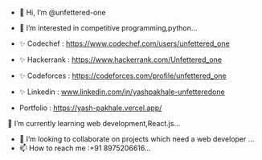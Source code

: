 - 👋 Hi, I’m @unfettered-one
- 👀 I’m interested in competitive programming,python...
- ✨ Codechef : https://www.codechef.com/users/unfettered_one
- ✨ Hackerrank : https://www.hackerrank.com/Unfettered_one
- ✨ Codeforces : https://codeforces.com/profile/unfettered_one
- ✨ Linkedin : www.linkedin.com/in/yashpakhale-unfetteredone

- Portfolio : https://yash-pakhale.vercel.app/
  
🌱 I’m currently learning web development,React.js...
- 💞️ I’m looking to collaborate on projects which need a web developer ...
- 📫 How to reach me :+91  8975206616...

<!---
unfettered-one/unfettered-one is a ✨ special ✨ repository because its `README.md` (this file) appears on your GitHub profile.
You can click the Preview link to take a look at your changes.
--->
